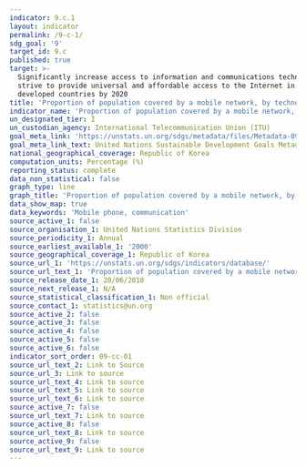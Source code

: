 ```yaml
---
indicator: 9.c.1
layout: indicator
permalink: /9-c-1/
sdg_goal: '9'
target_id: 9.c
published: true
target: >-
  Significantly increase access to information and communications technology and
  strive to provide universal and affordable access to the Internet in least
  developed countries by 2020
title: 'Proportion of population covered by a mobile network, by technology'
indicator_name: 'Proportion of population covered by a mobile network, by technology'
un_designated_tier: I
un_custodian_agency: International Telecommunication Union (ITU)
goal_meta_link: 'https://unstats.un.org/sdgs/metadata/files/Metadata-09-0C-01.pdf'
goal_meta_link_text: United Nations Sustainable Development Goals Metadata (PDF 214 KB)
national_geographical_coverage: Republic of Korea
computation_units: Percentage (%)
reporting_status: complete
data_non_statistical: false
graph_type: line
graph_title: 'Proportion of population covered by a mobile network, by technology'
data_show_map: true
data_keywords: 'Mobile phone, communication'
source_active_1: false
source_organisation_1: United Nations Statistics Division
source_periodicity_1: Annual
source_earliest_available_1: '2000'
source_geographical_coverage_1: Republic of Korea
source_url_1: 'https://unstats.un.org/sdgs/indicators/database/'
source_url_text_1: 'Proportion of population covered by a mobile network, by technology'
source_release_date_1: 20/06/2018
source_next_release_1: N/A
source_statistical_classification_1: Non official
source_contact_1: statistics@un.org
source_active_2: false
source_active_3: false
source_active_4: false
source_active_5: false
source_active_6: false
indicator_sort_order: 09-cc-01
source_url_text_2: Link to Source
source_url_3: Link to source
source_url_text_4: Link to source
source_url_text_5: Link to source
source_url_text_6: Link to source
source_active_7: false
source_url_text_7: Link to source
source_active_8: false
source_url_text_8: Link to source
source_active_9: false
source_url_text_9: Link to source
---
```

